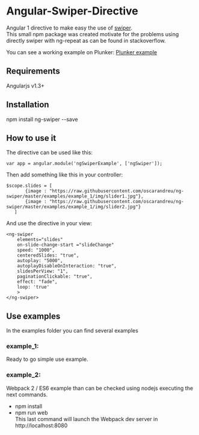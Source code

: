 # Angular-Swiper-Directive
Angular 1 directive to make easy the use of [swiper](http://idangero.us/swiper).  
This small npm package was created motivate for the problems using directly swiper with ng-repeat as can be found in stackoverflow.

You can see a working example on Plunker: [Plunker example](https://embed.plnkr.co/O1sl0XZTeHlFVbZLHAWm/)

## Requirements   
Angularjs v1.3+

## Installation  
npm install ng-swiper --save

## How to use it 
The directive can be used like this:

~~~~
var app = angular.module('ngSwiperExample', ['ngSwiper']);
~~~~

Then add something like this in your controller:
 ~~~~
$scope.slides = [
        {image : "https://raw.githubusercontent.com/oscarandreu/ng-swiper/master/examples/example_1/img/slider1.jpg"},
        {image : "https://raw.githubusercontent.com/oscarandreu/ng-swiper/master/examples/example_1/img/slider2.jpg"}
    ]   
~~~~

And use the directive in your view:
~~~~
<ng-swiper 
    elements="slides"
    on-slide-change-start ="slideChange"
    speed: "1000",
    centeredSlides: "true",
    autoplay: "5000",
    autoplayDisableOnInteraction: "true",
    slidesPerView: "1",
    paginationClickable: "true",
    effect: "fade",
    loop: 'true'
    >
</ng-swiper>
~~~~

## Use examples  
In the examples folder you can find several examples  
### example_1:  
Ready to go simple use example.  
### example_2:  
Webpack 2 / ES6 example than can be checked using nodejs executing the next commands.
 - npm install  
 - npm run web  
This last command will launch the Webpack dev server in http://localhost:8080
